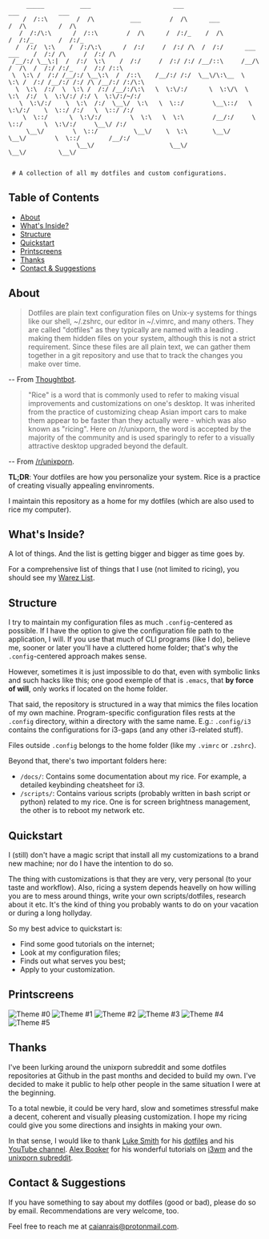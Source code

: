 ```
     _____          ___                       ___                                   ___           ___ 
    /  /::\        /  /\          ___        /  /\      ___                        /  /\         /  /\    
   /  /:/\:\      /  /::\        /  /\      /  /:/_    /  /\                      /  /:/_       /  /:/_   
  /  /:/  \:\    /  /:/\:\      /  /:/     /  /:/ /\  /  /:/      ___     ___    /  /:/ /\     /  /:/ /\  
 /__/:/ \__\:|  /  /:/  \:\    /  /:/     /  /:/ /:/ /__/::\     /__/\   /  /\  /  /:/ /:/_   /  /:/ /::\ 
 \  \:\ /  /:/ /__/:/ \__\:\  /  /::\    /__/:/ /:/  \__\/\:\__  \  \:\ /  /:/ /__/:/ /:/ /\ /__/:/ /:/\:\
  \  \:\  /:/  \  \:\ /  /:/ /__/:/\:\   \  \:\/:/      \  \:\/\  \  \:\  /:/  \  \:\/:/ /:/ \  \:\/:/~/:/
   \  \:\/:/    \  \:\  /:/  \__\/  \:\   \  \::/        \__\::/   \  \:\/:/    \  \::/ /:/   \  \::/ /:/ 
    \  \::/      \  \:\/:/        \  \:\   \  \:\        /__/:/     \  \::/      \  \:\/:/     \__\/ /:/  
     \__\/        \  \::/          \__\/    \  \:\       \__\/       \__\/        \  \::/        /__/:/   
                   \__\/                     \__\/                                 \__\/         \__\/    


 # A collection of all my dotfiles and custom configurations.

```

## Table of Contents

 - [About](#about)
 - [What's Inside?](#whats-inside)
 - [Structure](#structure)
 - [Quickstart](#quickstart)
 - [Printscreens](#printscreens)
 - [Thanks](#thanks)
 - [Contact & Suggestions](#contact--suggestions)


## About

 > Dotfiles are plain text configuration files on Unix-y systems for things like
 > our shell, ~/.zshrc, our editor in ~/.vimrc, and many others. They are called
 > "dotfiles" as they typically are named with a leading . making them hidden
 > files on your system, although this is not a strict requirement.
 > Since these files are all plain text, we can gather them together in a git
 > repository and use that to track the changes you make over time.

 -- From [Thoughtbot](https://thoughtbot.com/upcase/videos/intro-to-dotfiles).

 > "Rice" is a word that is commonly used to refer to making visual improvements
 > and customizations on one's desktop. It was inherited from the practice of
 > customizing cheap Asian import cars to make them appear to be faster than they
 > actually were - which was also known as "ricing". Here on /r/unixporn, the
 > word is accepted by the majority of the community and is used sparingly to
 > refer to a visually attractive desktop upgraded beyond the default.
 
 -- From [/r/unixporn](https://www.reddit.com/r/unixporn/wiki/themeing/dictionary).
 
 __TL;DR__: Your dotfiles are how you personalize your system. Rice is a practice
 of creating visually appealing envinroments.

 I maintain this repository as a home for my dotfiles (which are also used to
 rice my computer).


## What's Inside?

 A lot of things. And the list is getting bigger and bigger as time goes by.

 For a comprehensive list of things that I use (not limited to ricing),
 you should see my [Warez List](docs/WAREZ-LIST.md).


## Structure

 I try to maintain my configuration files as much `.config`-centered as possible.
 If I have the option to give the configuration file path to the application,
 I will. If you use that much of CLI programs (like I do), believe me, sooner or
 later you'll have a cluttered home folder; that's why the `.config`-centered
 approach makes sense.
 
 However, sometimes it is just impossible to do that, even with symbolic
 links and such hacks like this; one good exemple of that is `.emacs`, that __by force
 of will__, only works if located on the home folder.

 That said, the repository is structured in a way that mimics the files location of
 my own machine. Program-specific configuration files rests at the `.config` directory,
 within a directory with the same name. E.g.: `.config/i3` contains the configurations
 for i3-gaps (and any other i3-related stuff).

 Files outside `.config` belongs to the home folder (like my `.vimrc` or `.zshrc`).

 Beyond that, there's two important folders here:

   * `/docs/`: Contains some documentation about my rice. For example, a detailed
     keybinding cheatsheet for i3. 
   * `/scripts/`: Contains various scripts (probably written in bash script or python)
     related to my rice. One is for screen brightness management, the other is to reboot
     my network etc.


## Quickstart

 I (still) don't have a magic script that install all my customizations to a brand
 new machine; nor do I have the intention to do so.

 The thing with customizations is that they are very, very personal (to your taste
 and workflow). Also, ricing a system depends heavelly on how willing you are to mess
 around things, write your own scripts/dotfiles, research about it etc. It's the kind
 of thing you probably wants to do on your vacation or during a long hollyday.

 So my best advice to quickstart is:

   * Find some good tutorials on the internet;
   * Look at my configuration files;
   * Finds out what serves you best;
   * Apply to your customization.


## Printscreens

 ![Theme #0](docs/img/0.png)
 ![Theme #1](docs/img/1.png)
 ![Theme #2](docs/img/2.png)
 ![Theme #3](docs/img/3.png)
 ![Theme #4](docs/img/4.png)
 ![Theme #5](docs/img/5.png)


## Thanks

 I've been lurking around the unixporn subreddit and some dotfiles repositories
 at Github in the past months and decided to build my own. I've decided to make
 it public to help other people in the same situation I were at the beginning.

 To a total newbie, it could be very hard, slow and sometimes stressful make a
 decent, coherent and visually pleasing customization. I hope my ricing could
 give you some directions and insights in making your own.

 In that sense, I would like to thank [Luke Smith](https://github.com/lukesmithxyz)
 for his [dotfiles](https://github.com/LukeSmithxyz/voidrice) and his
 [YouTube channel](https://www.youtube.com/channel/UC2eYFnH61tmytImy1mTYvhA).
 [Alex Booker](https://github.com/bookercodes) for his wonderful tutorials on
 [i3wm](https://www.youtube.com/playlist?list=PL5ze0DjYv5DbCv9vNEzFmP6sU7ZmkGzcf)
 and the [unixporn subreddit](https://www.reddit.com/r/unixporn/).


## Contact & Suggestions

 If you have something to say about my dotfiles (good or bad), please do so by
 email. Recommendations are very welcome, too.

 Feel free to reach me at [caianrais@protonmail.com](mailto:caianrais@protonmail.com).
